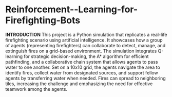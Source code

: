 # Reinforcement--Learning-for-Firefighting-Bots
**INTRODUCTION**
This project is a Python simulation that replicates a real-life firefighting scenario using artificial intelligence. It showcases how a group of agents (representing firefighters) can collaborate to detect, manage, and extinguish fires on a grid-based environment. The simulation integrates Q-learning for strategic decision-making, the A* algorithm for efficient pathfinding, and a collaborative chain system that allows agents to pass water to one another.
Set on a 10x10 grid, the agents navigate the area to identify fires, collect water from designated sources, and support fellow agents by transferring water when needed. Fires can spread to neighboring tiles, increasing the challenge and emphasizing the need for effective teamwork among the agents.
